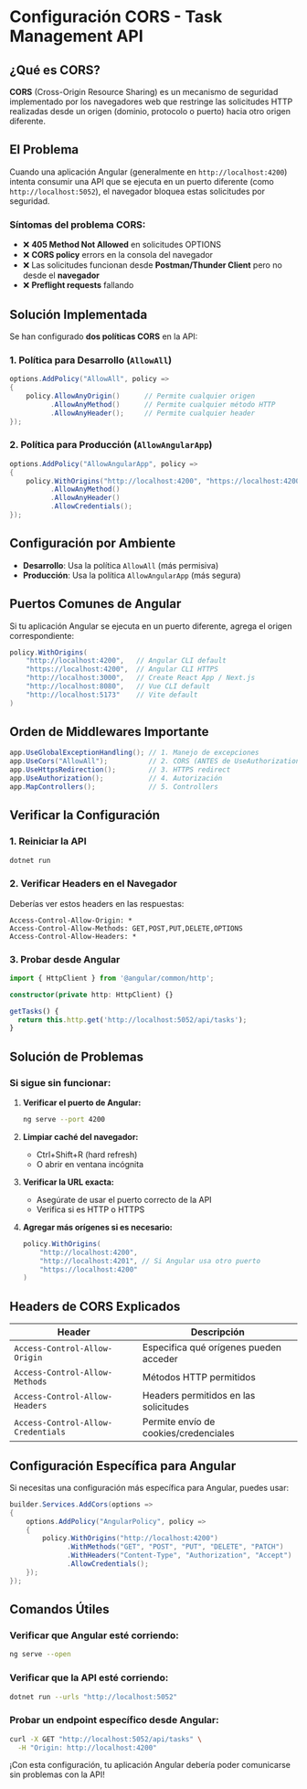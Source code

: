 # Configuración CORS - Task Management API

## ¿Qué es CORS?

**CORS** (Cross-Origin Resource Sharing) es un mecanismo de seguridad implementado por los navegadores web que restringe las solicitudes HTTP realizadas desde un origen (dominio, protocolo o puerto) hacia otro origen diferente.

## El Problema

Cuando una aplicación Angular (generalmente en `http://localhost:4200`) intenta consumir una API que se ejecuta en un puerto diferente (como `http://localhost:5052`), el navegador bloquea estas solicitudes por seguridad.

### Síntomas del problema CORS:
- ❌ **405 Method Not Allowed** en solicitudes OPTIONS
- ❌ **CORS policy** errors en la consola del navegador
- ❌ Las solicitudes funcionan desde **Postman/Thunder Client** pero no desde el **navegador**
- ❌ **Preflight requests** fallando

## Solución Implementada

Se han configurado **dos políticas CORS** en la API:

### 1. **Política para Desarrollo** (`AllowAll`)
```csharp
options.AddPolicy("AllowAll", policy =>
{
    policy.AllowAnyOrigin()      // Permite cualquier origen
          .AllowAnyMethod()      // Permite cualquier método HTTP
          .AllowAnyHeader();     // Permite cualquier header
});
```

### 2. **Política para Producción** (`AllowAngularApp`)
```csharp
options.AddPolicy("AllowAngularApp", policy =>
{
    policy.WithOrigins("http://localhost:4200", "https://localhost:4200")
          .AllowAnyMethod()
          .AllowAnyHeader()
          .AllowCredentials();
});
```

## Configuración por Ambiente

- **Desarrollo**: Usa la política `AllowAll` (más permisiva)
- **Producción**: Usa la política `AllowAngularApp` (más segura)

## Puertos Comunes de Angular

Si tu aplicación Angular se ejecuta en un puerto diferente, agrega el origen correspondiente:

```csharp
policy.WithOrigins(
    "http://localhost:4200",   // Angular CLI default
    "https://localhost:4200",  // Angular CLI HTTPS
    "http://localhost:3000",   // Create React App / Next.js
    "http://localhost:8080",   // Vue CLI default
    "http://localhost:5173"    // Vite default
)
```

## Orden de Middlewares Importante

```csharp
app.UseGlobalExceptionHandling(); // 1. Manejo de excepciones
app.UseCors("AllowAll");          // 2. CORS (ANTES de UseAuthorization)
app.UseHttpsRedirection();        // 3. HTTPS redirect
app.UseAuthorization();           // 4. Autorización
app.MapControllers();             // 5. Controllers
```

## Verificar la Configuración

### 1. **Reiniciar la API**
```bash
dotnet run
```

### 2. **Verificar Headers en el Navegador**
Deberías ver estos headers en las respuestas:
```
Access-Control-Allow-Origin: *
Access-Control-Allow-Methods: GET,POST,PUT,DELETE,OPTIONS
Access-Control-Allow-Headers: *
```

### 3. **Probar desde Angular**
```typescript
import { HttpClient } from '@angular/common/http';

constructor(private http: HttpClient) {}

getTasks() {
  return this.http.get('http://localhost:5052/api/tasks');
}
```

## Solución de Problemas

### Si sigue sin funcionar:

1. **Verificar el puerto de Angular:**
   ```bash
   ng serve --port 4200
   ```

2. **Limpiar caché del navegador:**
   - Ctrl+Shift+R (hard refresh)
   - O abrir en ventana incógnita

3. **Verificar la URL exacta:**
   - Asegúrate de usar el puerto correcto de la API
   - Verifica si es HTTP o HTTPS

4. **Agregar más orígenes si es necesario:**
   ```csharp
   policy.WithOrigins(
       "http://localhost:4200",
       "http://localhost:4201", // Si Angular usa otro puerto
       "https://localhost:4200"
   )
   ```

## Headers de CORS Explicados

| Header | Descripción |
|--------|-------------|
| `Access-Control-Allow-Origin` | Especifica qué orígenes pueden acceder |
| `Access-Control-Allow-Methods` | Métodos HTTP permitidos |
| `Access-Control-Allow-Headers` | Headers permitidos en las solicitudes |
| `Access-Control-Allow-Credentials` | Permite envío de cookies/credenciales |

## Configuración Específica para Angular

Si necesitas una configuración más específica para Angular, puedes usar:

```csharp
builder.Services.AddCors(options =>
{
    options.AddPolicy("AngularPolicy", policy =>
    {
        policy.WithOrigins("http://localhost:4200")
              .WithMethods("GET", "POST", "PUT", "DELETE", "PATCH")
              .WithHeaders("Content-Type", "Authorization", "Accept")
              .AllowCredentials();
    });
});
```

## Comandos Útiles

### Verificar que Angular esté corriendo:
```bash
ng serve --open
```

### Verificar que la API esté corriendo:
```bash
dotnet run --urls "http://localhost:5052"
```

### Probar un endpoint específico desde Angular:
```bash
curl -X GET "http://localhost:5052/api/tasks" \
  -H "Origin: http://localhost:4200"
```

¡Con esta configuración, tu aplicación Angular debería poder comunicarse sin problemas con la API!